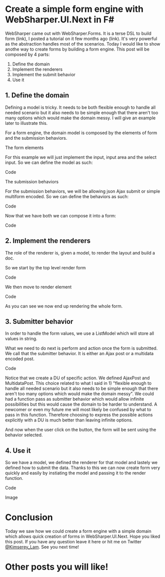 # Create a simple form engine with WebSharper.UI.Next in F#

WebSharper came out with WebSharper.Forms. It is a terse DSL to build form (link), I posted a tutorial on it few months ago (link). 
It's very powerful as the abstraction handles most of the scenarios.
Today I would like to show anothe way to create forms by building a form engine.
This post will be composed by 4 parts:
1. Define the domain
2. Implement the renderers
3. Implement the submit behavior
4. Use it
 
## 1. Define the domain

Defining a model is tricky. It needs to be both flexible enough to handle all needed scenario but it also needs to be simple enough that there aren't too many options which would make the domain messy. I will give an example later to illustrate this.

For a form engine, the domain model is composed by the elements of form and the submission behaviors.

The form elements

For this example we will just implement the input, input area and the select input.
So we can define the model as such:

Code

The submission behaviors

For the submission behaviors, we will be allowing json Ajax submit or simple multiform encoded.
So we can define the behaviors as such:

Code

Now that we have both we can compose it into a form:

Code

## 2. Implement the renderers

The role of the renderer is, given a model, to render the layout and build a doc.

So we start by the top level render form

Code

We then move to render element

Code

As you can see we now end up rendering the whole form.

## 3. Submitter behavior

In order to handle the form values, we use a ListModel which will store all values in string.

 What we need to do next is perform and action once the form is submitted. We call that the submitter behavior. It is either an Ajax post or a multidata encoded post.

Code

Notice that we create a DU of specific action. We defined AjaxPost and MultidataPost. This choice related to what I said in 1) "flexible enough to handle all needed scenario but it also needs to be simple enough that there aren't too many options which would make the domain messy".
We could had a function pass as submitter behavior which would allow infinite possibilities but this would cause the domain to be harder to understand. A newcomer or even my future me will most likely be confused by what to pass in this function. Therefore choosing to express the possible actions explicitly with a DU is much better than leaving infinite options.

And now when the user click on the button, the form will be sent using the behavior selected.

## 4. Use it

So we have a model, we defined the renderer for that model and lastely we defined how to submit the data. Thanks to this we can now create form very quickly and easily by instiating the model and passing it to the render function.

Code 

Image

# Conclusion

Today we saw how we could create a form engine with a simple domain which allows quick creation of forms in WebSharper.UI.Next. Hope you liked this post. If you have any question leave it here or hit me on Twitter [@Kimserey_Lam](). See you next time!

# Other posts you will like!
